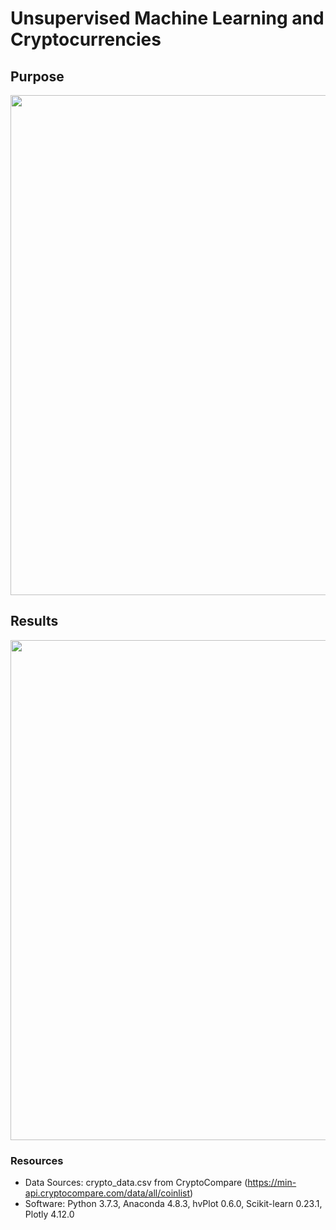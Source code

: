 # Unsupervised Machine Learning and Cryptocurrencies

## Purpose

<img src='https://github.com/npantfoerder/cryptocurrencies/blob/master/Images/.png' width=800>

## Results

<img src='https://github.com/npantfoerder/cryptocurrencies/blob/master/Images/.png' width=800>

### Resources
- Data Sources: crypto_data.csv from CryptoCompare (https://min-api.cryptocompare.com/data/all/coinlist)
- Software: Python 3.7.3, Anaconda 4.8.3, hvPlot 0.6.0, Scikit-learn 0.23.1, Plotly 4.12.0
